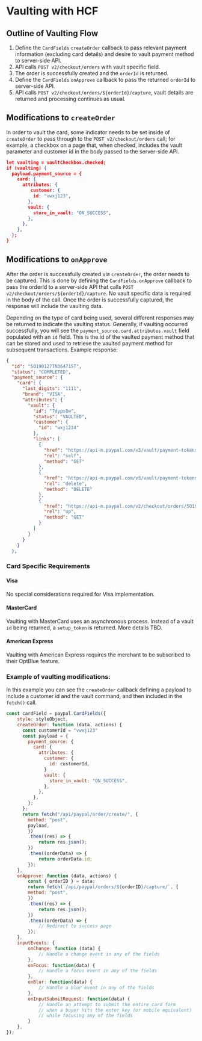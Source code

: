 # Vaulting with HCF

## Outline of Vaulting Flow
1. Define the `CardFields` `createOrder` callback to pass relevant payment information (excluding card details) and desire to vault payment method to server-side API.
2. API calls `POST v2/checkout/orders` with vault specific field.
3. The order is successfully created and the `orderId` is returned.
4. Define the `CardFields` `onApprove` callback to pass the returned `orderId` to server-side API.
5. API calls `POST v2/checkout/orders/${orderId}/capture`, vault details are returned and processing continues as usual.

## Modifications to `createOrder`
In order to vault the card, some indicator needs to be set inside of `createOrder` to pass through to the `POST v2/checkout/orders` call; for example, a checkbox on a page that, when checked, includes the vault parameter and customer id in the body passed to the server-side API.
```json
let vaulting = vaultCheckbox.checked;
if (vaulting) {
  payload.payment_source = {
    card: {
      attributes: {
         customer: {
          id: "vwxj123",
        },
        vault: {
          store_in_vault: "ON_SUCCESS",
        },
      },
    },
  };
}
```

## Modifications to `onApprove`
After the order is successfully created via `createOrder`, the order needs to be captured. This is done by defining the `CardFields.onApprove` callback to pass the orderId to a server-side API that calls `POST v2/checkout/orders/${orderId}/capture`. No vault specific data is required in the body of the call. Once the order is successfully captured, the response will include the vaulting data.

Depending on the type of card being used, several different responses may be returned to indicate the vaulting status. Generally, if vaulting occurred successfully, you will see the `payment_source.card.attributes.vault` field populated with an `id` field. This is the id of the vaulted payment method that can be stored and used to retrieve the vaulted payment method for subsequent transactions. Example response:
```json
{
  "id": "5O190127TN364715T",
  "status": "COMPLETED",
  "payment_source": {
    "card": {
      "last_digits": "1111",
      "brand": "VISA",
      "attributes": {
        "vault": {
          "id": "7dyps8w",
          "status": "VAULTED",
          "customer": {
            "id": "wxj1234"
          },
          "links": [
            {
              "href": "https://api-m.paypal.com/v3/vault/payment-tokens/7dyps8w",
              "rel": "self",
              "method": "GET"
            },
            {
              "href": "https://api-m.paypal.com/v3/vault/payment-tokens/7dyps8w",
              "rel": "delete",
              "method": "DELETE"
            },
            {
              "href": "https://api-m.paypal.com/v2/checkout/orders/5O190127TN364715T",
              "rel": "up",
              "method": "GET"
            }
          ]
        }
      }
    }
  },
```

### Card Specific Requirements

#### Visa
No special considerations required for Visa implementation.

#### MasterCard
Vaulting with MasterCard uses an asynchronous process. Instead of a vault `id` being returned, a `setup_token` is returned. More details TBD.

#### American Express
Vaulting with American Express requires the merchant to be subscribed to their OptBlue feature.

### Example of vaulting modifications:
In this example you can see the `createOrder` callback defining a payload to include a customer id and the vault command, and then included in the `fetch()` call.
```js
const cardField = paypal.CardFields({
    style: styleObject,
    createOrder: function (data, actions) {
      const customerId = "vwxj123"
      const payload = {
        payment_source: {
          card: {
            attributes: {
              customer: {
                id: customerId,
              }
              vault: {
                store_in_vault: "ON_SUCCESS",
              },
            },
          },
        };
      };
      return fetch("/api/paypal/order/create/", {
        method: "post",
        payload,
        })
        .then((res) => {
            return res.json();
        })
        .then((orderData) => {
            return orderData.id;
        });
    },
    onApprove: function (data, actions) {
        const { orderID } = data;
        return fetch(`/api/paypal/orders/${orderID}/capture/`, {
        method: "post",
        })
        .then((res) => {
            return res.json();
        })
        .then((orderData) => {
            // Redirect to success page
        });
    },
    inputEvents: {
        onChange: function (data) {
            // Handle a change event in any of the fields
        },
        onFocus: function(data) {
            // Handle a focus event in any of the fields
        },
        onBlur: function(data) {
            // Handle a blur event in any of the fields
        },
        onInputSubmitRequest: function(data) {
            // Handle an attempt to submit the entire card form
            // when a buyer hits the enter key (or mobile equivalent)
            // while focusing any of the fields
        }
    },
});
```
